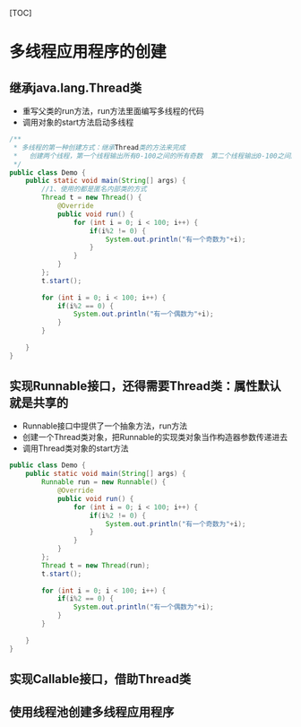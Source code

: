 [TOC]
# 多线程应用程序的创建
## 继承java.lang.Thread类
+ 重写父类的run方法，run方法里面编写多线程的代码
+ 调用对象的start方法启动多线程
```java
/**
 * 多线程的第一种创建方式：继承Thread类的方法来完成
 *   创建两个线程，第一个线程输出所有0-100之间的所有奇数  第二个线程输出0-100之间所有的偶数
 */
public class Demo {
	public static void main(String[] args) {
		//1、使用的都是匿名内部类的方式
		Thread t = new Thread() {
			@Override
			public void run() {
				for (int i = 0; i < 100; i++) {
					if(i%2 != 0) {
						System.out.println("有一个奇数为"+i);
					}
				}
			}
		};
		t.start();
		
		for (int i = 0; i < 100; i++) {
			if(i%2 == 0) {
				System.out.println("有一个偶数为"+i);
			}
		}
		
	}
}
```
## 实现Runnable接口，还得需要Thread类：属性默认就是共享的
+ Runnable接口中提供了一个抽象方法，run方法
+ 创建一个Thread类对象，把Runnable的实现类对象当作构造器参数传递进去
+ 调用Thread类对象的start方法
```java
public class Demo {
	public static void main(String[] args) {
		Runnable run = new Runnable() {
			@Override
			public void run() {
				for (int i = 0; i < 100; i++) {
					if(i%2 != 0) {
						System.out.println("有一个奇数为"+i);
					}
				}
			}
		};
		Thread t = new Thread(run);
		t.start();
		
		for (int i = 0; i < 100; i++) {
			if(i%2 == 0) {
				System.out.println("有一个偶数为"+i);
			}
		}
		
	}
}
```
        
## 实现Callable接口，借助Thread类

## 使用线程池创建多线程应用程序